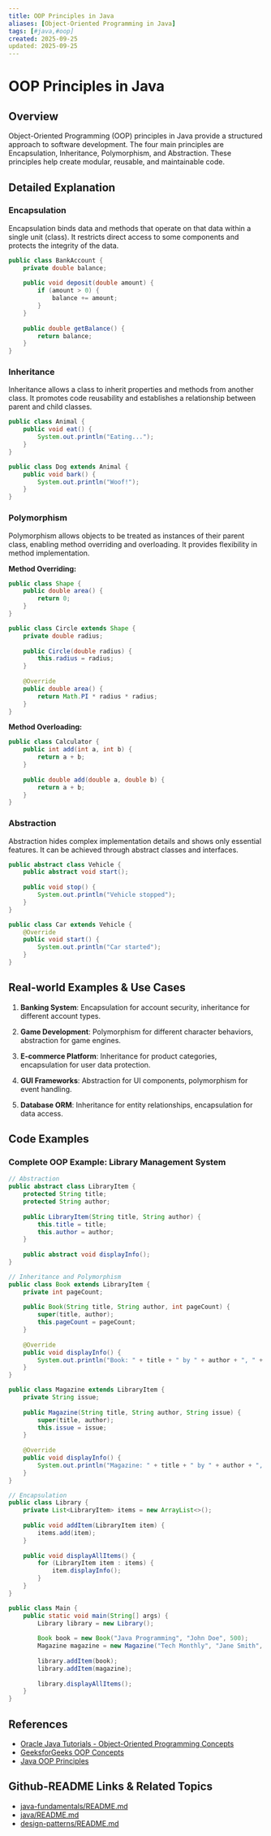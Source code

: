 ```yaml
---
title: OOP Principles in Java
aliases: [Object-Oriented Programming in Java]
tags: [#java,#oop]
created: 2025-09-25
updated: 2025-09-25
---
```


# OOP Principles in Java

## Overview

Object-Oriented Programming (OOP) principles in Java provide a structured approach to software development. The four main principles are Encapsulation, Inheritance, Polymorphism, and Abstraction. These principles help create modular, reusable, and maintainable code.

## Detailed Explanation

### Encapsulation

Encapsulation binds data and methods that operate on that data within a single unit (class). It restricts direct access to some components and protects the integrity of the data.

```java
public class BankAccount {
    private double balance;
    
    public void deposit(double amount) {
        if (amount > 0) {
            balance += amount;
        }
    }
    
    public double getBalance() {
        return balance;
    }
}
```

### Inheritance

Inheritance allows a class to inherit properties and methods from another class. It promotes code reusability and establishes a relationship between parent and child classes.

```java
public class Animal {
    public void eat() {
        System.out.println("Eating...");
    }
}

public class Dog extends Animal {
    public void bark() {
        System.out.println("Woof!");
    }
}
```

### Polymorphism

Polymorphism allows objects to be treated as instances of their parent class, enabling method overriding and overloading. It provides flexibility in method implementation.

**Method Overriding:**
```java
public class Shape {
    public double area() {
        return 0;
    }
}

public class Circle extends Shape {
    private double radius;
    
    public Circle(double radius) {
        this.radius = radius;
    }
    
    @Override
    public double area() {
        return Math.PI * radius * radius;
    }
}
```

**Method Overloading:**
```java
public class Calculator {
    public int add(int a, int b) {
        return a + b;
    }
    
    public double add(double a, double b) {
        return a + b;
    }
}
```

### Abstraction

Abstraction hides complex implementation details and shows only essential features. It can be achieved through abstract classes and interfaces.

```java
public abstract class Vehicle {
    public abstract void start();
    
    public void stop() {
        System.out.println("Vehicle stopped");
    }
}

public class Car extends Vehicle {
    @Override
    public void start() {
        System.out.println("Car started");
    }
}
```

## Real-world Examples & Use Cases

1. **Banking System**: Encapsulation for account security, inheritance for different account types.

2. **Game Development**: Polymorphism for different character behaviors, abstraction for game engines.

3. **E-commerce Platform**: Inheritance for product categories, encapsulation for user data protection.

4. **GUI Frameworks**: Abstraction for UI components, polymorphism for event handling.

5. **Database ORM**: Inheritance for entity relationships, encapsulation for data access.

## Code Examples

### Complete OOP Example: Library Management System

```java
// Abstraction
public abstract class LibraryItem {
    protected String title;
    protected String author;
    
    public LibraryItem(String title, String author) {
        this.title = title;
        this.author = author;
    }
    
    public abstract void displayInfo();
}

// Inheritance and Polymorphism
public class Book extends LibraryItem {
    private int pageCount;
    
    public Book(String title, String author, int pageCount) {
        super(title, author);
        this.pageCount = pageCount;
    }
    
    @Override
    public void displayInfo() {
        System.out.println("Book: " + title + " by " + author + ", " + pageCount + " pages");
    }
}

public class Magazine extends LibraryItem {
    private String issue;
    
    public Magazine(String title, String author, String issue) {
        super(title, author);
        this.issue = issue;
    }
    
    @Override
    public void displayInfo() {
        System.out.println("Magazine: " + title + " by " + author + ", Issue: " + issue);
    }
}

// Encapsulation
public class Library {
    private List<LibraryItem> items = new ArrayList<>();
    
    public void addItem(LibraryItem item) {
        items.add(item);
    }
    
    public void displayAllItems() {
        for (LibraryItem item : items) {
            item.displayInfo();
        }
    }
}

public class Main {
    public static void main(String[] args) {
        Library library = new Library();
        
        Book book = new Book("Java Programming", "John Doe", 500);
        Magazine magazine = new Magazine("Tech Monthly", "Jane Smith", "September 2023");
        
        library.addItem(book);
        library.addItem(magazine);
        
        library.displayAllItems();
    }
}
```

## References

- [Oracle Java Tutorials - Object-Oriented Programming Concepts](https://docs.oracle.com/javase/tutorial/java/concepts/index.html)
- [GeeksforGeeks OOP Concepts](https://www.geeksforgeeks.org/object-oriented-programming-oops-concept-in-java/)
- [Java OOP Principles](https://www.javatpoint.com/java-oops-concepts)

## Github-README Links & Related Topics

- [java-fundamentals/README.md](../java-fundamentals/README.md)
- [java/README.md](../java/README.md)
- [design-patterns/README.md](../java/design-patterns/README.md)
